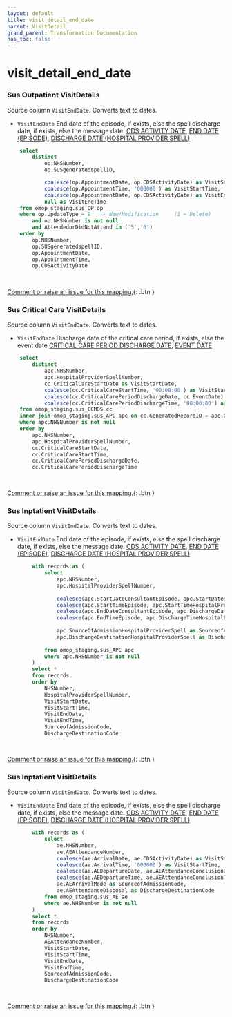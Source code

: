 ```yaml
---
layout: default
title: visit_detail_end_date
parent: VisitDetail
grand_parent: Transformation Documentation
has_toc: false
---
```

# visit_detail_end_date
### Sus Outpatient VisitDetails
Source column  `VisitEndDate`.
Converts text to dates.

* `VisitEndDate` End date of the episode, if exists, else the spell discharge date, if exists, else the message date. [CDS ACTIVITY DATE](https://www.datadictionary.nhs.uk/data_elements/cds_activity_date.html), [END DATE (EPISODE)](https://www.datadictionary.nhs.uk/data_elements/end_date__episode_.html), [DISCHARGE DATE (HOSPITAL PROVIDER SPELL)](https://www.datadictionary.nhs.uk/data_elements/discharge_date__hospital_provider_spell_.html)

```sql
	select  
		distinct
			op.NHSNumber,
			op.SUSgeneratedspellID,

			coalesce(op.AppointmentDate, op.CDSActivityDate) as VisitStartDate,  -- visit_start_date
			coalesce(op.AppointmentTime, '000000') as VisitStartTime,  -- visit_start_time
			coalesce(op.AppointmentDate, op.CDSActivityDate) as VisitEndDate,
			null as VisitEndTime
	from omop_staging.sus_OP op
	where op.UpdateType = 9   -- New/Modification     (1 = Delete)
		and op.NHSNumber is not null
		and AttendedorDidNotAttend in ('5','6')
	order by
		op.NHSNumber,
		op.SUSgeneratedspellID,
		op.AppointmentDate,
		op.AppointmentTime,
		op.CDSActivityDate
		
	
```


[Comment or raise an issue for this mapping.](https://github.com/answerdigital/oxford-omop-data-mapper/issues/new?title=OMOP%20VisitDetail%20table%20visit_detail_end_date%20field%20Sus%20Outpatient%20VisitDetails%20mapping){: .btn }
### Sus Critical Care VisitDetails
Source column  `VisitEndDate`.
Converts text to dates.

* `VisitEndDate` Discharge date of the critical care period, if exists, else the event date [CRITICAL CARE PERIOD DISCHARGE DATE](), [EVENT DATE]()

```sql
	select
		distinct
			apc.NHSNumber,
			apc.HospitalProviderSpellNumber,
			cc.CriticalCareStartDate as VisitStartDate,
			coalesce(cc.CriticalCareStartTime, '00:00:00') as VisitStartTime,
			coalesce(cc.CriticalCarePeriodDischargeDate, cc.EventDate) as VisitEndDate,
			coalesce(cc.CriticalCarePeriodDischargeTime, '00:00:00') as VisitEndTime
	from omop_staging.sus_CCMDS cc
	inner join omop_staging.sus_APC apc on cc.GeneratedRecordID = apc.GeneratedRecordIdentifier
	where apc.NHSNumber is not null
	order by
		apc.NHSNumber,
		apc.HospitalProviderSpellNumber,
		cc.CriticalCareStartDate,
		cc.CriticalCareStartTime,
		cc.CriticalCarePeriodDischargeDate,
		cc.CriticalCarePeriodDischargeTime

	
```


[Comment or raise an issue for this mapping.](https://github.com/answerdigital/oxford-omop-data-mapper/issues/new?title=OMOP%20VisitDetail%20table%20visit_detail_end_date%20field%20Sus%20Critical%20Care%20VisitDetails%20mapping){: .btn }
### Sus Inptatient VisitDetails
Source column  `VisitEndDate`.
Converts text to dates.

* `VisitEndDate` End date of the episode, if exists, else the spell discharge date, if exists, else the message date. [CDS ACTIVITY DATE](https://www.datadictionary.nhs.uk/data_elements/cds_activity_date.html), [END DATE (EPISODE)](https://www.datadictionary.nhs.uk/data_elements/end_date__episode_.html), [DISCHARGE DATE (HOSPITAL PROVIDER SPELL)](https://www.datadictionary.nhs.uk/data_elements/discharge_date__hospital_provider_spell_.html)

```sql
		with records as (
			select
				apc.NHSNumber,
				apc.HospitalProviderSpellNumber,
		
				coalesce(apc.StartDateConsultantEpisode, apc.StartDateHospitalProviderSpell, apc.CDSActivityDate) as VisitStartDate,
				coalesce(apc.StartTimeEpisode, apc.StartTimeHospitalProviderSpell, '000000') as VisitStartTime,
				coalesce(apc.EndDateConsultantEpisode, apc.DischargeDateFromHospitalProviderSpell, apc.CDSActivityDate) as VisitEndDate,
				coalesce(apc.EndTimeEpisode, apc.DischargeTimeHospitalProviderSpell, '000000') as VisitEndTime,
		
				apc.SourceOfAdmissionHospitalProviderSpell as SourceofAdmissionCode,
				apc.DischargeDestinationHospitalProviderSpell as DischargeDestinationCode
		
			from omop_staging.sus_APC apc
			where apc.NHSNumber is not null
		)
		select *
		from records
		order by 
			NHSNumber, 
			HospitalProviderSpellNumber, 
			VisitStartDate, 
			VisitStartTime, 
			VisitEndDate, 
			VisitEndTime, 
			SourceofAdmissionCode, 
			DischargeDestinationCode

	
```


[Comment or raise an issue for this mapping.](https://github.com/answerdigital/oxford-omop-data-mapper/issues/new?title=OMOP%20VisitDetail%20table%20visit_detail_end_date%20field%20Sus%20Inptatient%20VisitDetails%20mapping){: .btn }
### Sus Inptatient VisitDetails
Source column  `VisitEndDate`.
Converts text to dates.

* `VisitEndDate` End date of the episode, if exists, else the spell discharge date, if exists, else the message date. [CDS ACTIVITY DATE](https://www.datadictionary.nhs.uk/data_elements/cds_activity_date.html), [END DATE (EPISODE)](https://www.datadictionary.nhs.uk/data_elements/end_date__episode_.html), [DISCHARGE DATE (HOSPITAL PROVIDER SPELL)](https://www.datadictionary.nhs.uk/data_elements/discharge_date__hospital_provider_spell_.html)

```sql
		with records as (
			select  
				ae.NHSNumber,
				ae.AEAttendanceNumber,
				coalesce(ae.ArrivalDate, ae.CDSActivityDate) as VisitStartDate,
				coalesce(ae.ArrivalTime, '000000') as VisitStartTime,
				coalesce(ae.AEDepartureDate, ae.AEAttendanceConclusionDate, ae.ArrivalDate, ae.CDSActivityDate) as VisitEndDate,
				coalesce(ae.AEDepartureTime, ae.AEAttendanceConclusionTime, '000000') as VisitEndTime,
				ae.AEArrivalMode as SourceofAdmissionCode,
				ae.AEAttendanceDisposal as DischargeDestinationCode
			from omop_staging.sus_AE ae
			where ae.NHSNumber is not null
		)
		select *
		from records
		order by 
			NHSNumber, 
			AEAttendanceNumber, 
			VisitStartDate, 
			VisitStartTime, 
			VisitEndDate, 
			VisitEndTime, 
			SourceofAdmissionCode, 
			DischargeDestinationCode

	
```


[Comment or raise an issue for this mapping.](https://github.com/answerdigital/oxford-omop-data-mapper/issues/new?title=OMOP%20VisitDetail%20table%20visit_detail_end_date%20field%20Sus%20Inptatient%20VisitDetails%20mapping){: .btn }
